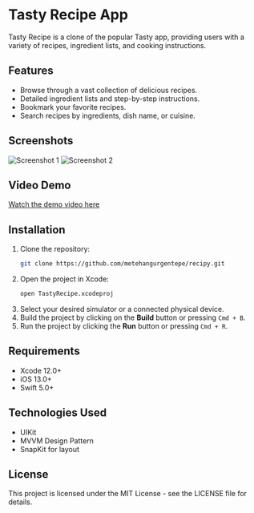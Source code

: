 # Tasty Recipe App

Tasty Recipe is a clone of the popular Tasty app, providing users with a variety of recipes, ingredient lists, and cooking instructions.

## Features

- Browse through a vast collection of delicious recipes.
- Detailed ingredient lists and step-by-step instructions.
- Bookmark your favorite recipes.
- Search recipes by ingredients, dish name, or cuisine.

 
 ## Screenshots

![Screenshot 1](path/to/screenshot1.png)
![Screenshot 2](path/to/screenshot2.png)

## Video Demo

[Watch the demo video here](path/to/demo-video.mp4)

## Installation

1. Clone the repository:
   ```bash
   git clone https://github.com/metehangurgentepe/recipy.git
   ```
2. Open the project in Xcode:
   ```bash
   open TastyRecipe.xcodeproj
   ```
3. Select your desired simulator or a connected physical device.
4. Build the project by clicking on the **Build** button or pressing `Cmd + B`.
5. Run the project by clicking the **Run** button or pressing `Cmd + R`.

## Requirements

- Xcode 12.0+
- iOS 13.0+
- Swift 5.0+

## Technologies Used

- UIKit
- MVVM Design Pattern
- SnapKit for layout

## License

This project is licensed under the MIT License - see the LICENSE file for details.
